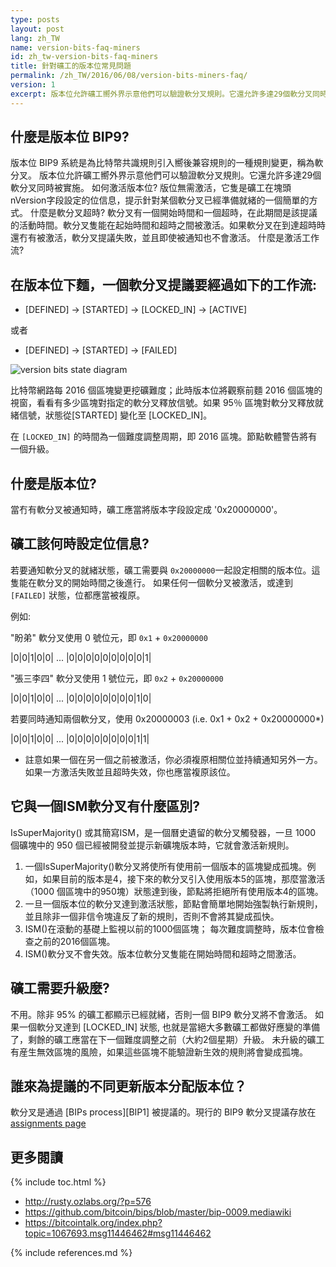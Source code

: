 ```yaml
---
type: posts
layout: post
lang: zh_TW
name: version-bits-faq-miners
id: zh_tw-version-bits-faq-miners
title: 針對礦工的版本位常見問題
permalink: /zh_TW/2016/06/08/version-bits-miners-faq/
version: 1
excerpt: 版本位允許礦工嚮外界示意他們可以驗證軟分叉規則。它還允許多達29個軟分叉同時被實施。
---
```


## 什麼是版本位 BIP9?

版本位 BIP9 系統是為比特幣共識規則引入嚮後兼容規則的一種規則變更，稱為軟分叉。
版本位允許礦工嚮外界示意他們可以驗證軟分叉規則。它還允許多達29個軟分叉同時被實施。
如何激活版本位?
版位無需激活，它隻是礦工在塊頭nVersion字段設定的位信息，提示針對某個軟分叉已經準備就緒的一個簡單的方式。
什麼是軟分叉超時?
軟分叉有一個開始時間和一個超時，在此期間是該提議的活動時間。軟分叉隻能在起始時間和超時之間被激活。如果軟分叉在到達超時時還冇有被激活，軟分叉提議失敗，並且即使被通知也不會激活。
什麼是激活工作流?

## 在版本位下麵，一個軟分叉提議要經過如下的工作流:

-	[DEFINED] -> [STARTED] -> [LOCKED_IN] -> [ACTIVE]

或者

-	[DEFINED] -> [STARTED] -> [FAILED]

![version bits state diagram](https://raw.githubusercontent.com/bitcoin/bips/master/bip-0009/states.png)

比特幣網路每 2016 個區塊變更挖礦難度；此時版本位將觀察前麵 2016 個區塊的視窗，看看有多少區塊對指定的軟分叉釋放信號。如果 95％ 區塊對軟分叉釋放就緒信號，狀態從[STARTED] 變化至 [LOCKED_IN]。

在 `[LOCKED_IN]` 的時間為一個難度調整周期，即 2016 區塊。節點軟體警告將有一個升級。

## 什麼是版本位?

當冇有軟分叉被通知時，礦工應當將版本字段設定成 '0x20000000'。

## 礦工該何時設定位信息?

若要通知軟分叉的就緒狀態，礦工需要與 `0x20000000`一起設定相關的版本位。這隻能在軟分叉的開始時間之後進行。
如果任何一個軟分叉被激活，或達到 `[FAILED]` 狀態，位都應當被複原。

例如:

"盼弟" 軟分叉使用 0 號位元，即 `0x1` + `0x20000000`

|0|0|1|0|0| ... |0|0|0|0|0|0|0|0|0|1|

"張三李四" 軟分叉使用 1 號位元，即 `0x2` + `0x20000000`

|0|0|1|0|0| ... |0|0|0|0|0|0|0|0|1|0|

若要同時通知兩個軟分叉，使用 0x20000003 (i.e. 0x1 + 0x2 + 0x20000000*)

|0|0|1|0|0| ... |0|0|0|0|0|0|0|0|1|1|

*	註意如果一個在另一個之前被激活，你必須複原相關位並持續通知另外一方。如果一方激活失敗並且超時失效，你也應當複原該位。

## 它與一個ISM軟分叉有什麼區別?

IsSuperMajority() 或其簡寫ISM，是一個曆史遺留的軟分叉觸發器，一旦 1000 個礦塊中的 950 個已經被開發並提示新礦塊版本時，它就會激活新規則。

1.	一個IsSuperMajority()軟分叉將使所有使用前一個版本的區塊變成孤塊。例如，如果目前的版本是4，接下來的軟分叉引入使用版本5的區塊，那麼當激活（1000 個區塊中的950塊）狀態達到後，節點將拒絕所有使用版本4的區塊。
2.	一旦一個版本位的軟分叉達到激活狀態，節點會簡單地開始強製執行新規則，並且除非一個非信令塊違反了新的規則，否則不會將其變成孤快。
3.	ISM()在滾動的基礎上監視以前的1000個區塊； 每次難度調整時，版本位會檢查之前的2016個區塊。
4.	ISM()軟分叉不會失效。版本位軟分叉隻能在開始時間和超時之間激活。

## 礦工需要升級麼?

不用。除非 95% 的礦工都顯示已經就緒，否則一個 BIP9 軟分叉將不會激活。 如果一個軟分叉達到 [LOCKED_IN] 狀態, 也就是當絕大多數礦工都做好應變的準備了，剩餘的礦工應當在下一個難度調整之前（大約2個星期）升級。
未升級的礦工有産生無效區塊的風險，如果這些區塊不能驗證新生效的規則將會變成孤塊。

## 誰來為提議的不同更新版本分配版本位？

軟分叉是通過 [BIPs process][BIP1] 被提議的。現行的 BIP9 軟分叉提議存放在 [assignments page](https://github.com/bitcoin/bips/blob/master/bip-0009.mediawiki#deployments)

## 更多閱讀


{% include toc.html %}

- <http://rusty.ozlabs.org/?p=576>
- <https://github.com/bitcoin/bips/blob/master/bip-0009.mediawiki>
- <https://bitcointalk.org/index.php?topic=1067693.msg11446462#msg11446462>

{% include references.md %}
